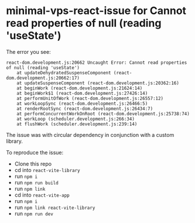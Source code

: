 # minimal-vps-react-issue for Cannot read properties of null (reading 'useState')

The error you see:

```error
react-dom.development.js:20662 Uncaught Error: Cannot read properties of null (reading 'useState')
    at updateDehydratedSuspenseComponent (react-dom.development.js:20662:17)
    at updateSuspenseComponent (react-dom.development.js:20362:16)
    at beginWork (react-dom.development.js:21624:14)
    at beginWork$1 (react-dom.development.js:27426:14)
    at performUnitOfWork (react-dom.development.js:26557:12)
    at workLoopSync (react-dom.development.js:26466:5)
    at renderRootSync (react-dom.development.js:26434:7)
    at performConcurrentWorkOnRoot (react-dom.development.js:25738:74)
    at workLoop (scheduler.development.js:266:34)
    at flushWork (scheduler.development.js:239:14)
```

The issue was with circular dependency in conjunction with a custom library.

To reproduce the issue:

-   Clone this repo
-   cd into `react-vite-library`
-   run `npm i`
-   run `npm run build`
-   run `npm link`
-   cd into `react-vite-app`
-   run `npm i`
-   run `npm link react-vite-library`
-   run `npm run dev`
